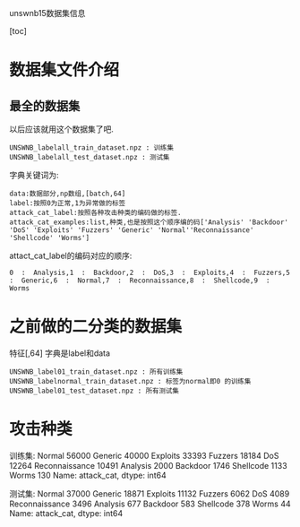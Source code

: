 unswnb15数据集信息

[toc]

# 数据集文件介绍

## 最全的数据集

以后应该就用这个数据集了吧.

```
UNSWNB_labelall_train_dataset.npz : 训练集
UNSWNB_labelall_test_dataset.npz : 测试集
```

字典关键词为:

```
data:数据部分,np数组,[batch,64]
label:按照0为正常,1为异常做的标签
attack_cat_label:按照各种攻击种类的编码做的标签.
attack_cat_examples:list,种类,也是按照这个顺序编的码['Analysis' 'Backdoor' 'DoS' 'Exploits' 'Fuzzers' 'Generic' 'Normal''Reconnaissance' 'Shellcode' 'Worms']
```

attact_cat_label的编码对应的顺序:

```
0  :  Analysis,1  :  Backdoor,2  :  DoS,3  :  Exploits,4  :  Fuzzers,5  :  Generic,6  :  Normal,7  :  Reconnaissance,8  :  Shellcode,9  :  Worms
```



# 之前做的二分类的数据集

特征[,64]
字典是label和data

```
UNSWNB_label01_train_dataset.npz : 所有训练集
UNSWNB_labelnormal_train_dataset.npz : 标签为normal即0 的训练集
UNSWNB_label01_test_dataset.npz : 所有测试集
```



# 攻击种类

训练集:
Normal            56000
Generic           40000
Exploits          33393
Fuzzers           18184
DoS               12264
Reconnaissance    10491
Analysis           2000
Backdoor           1746
Shellcode          1133
Worms               130
Name: attack_cat, dtype: int64

测试集:
Normal            37000
Generic           18871
Exploits          11132
Fuzzers            6062
DoS                4089
Reconnaissance     3496
Analysis            677
Backdoor            583
Shellcode           378
Worms                44
Name: attack_cat, dtype: int64